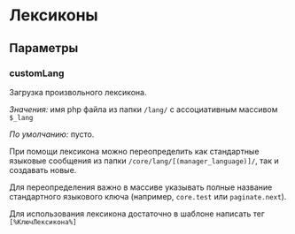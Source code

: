 # Лексиконы

## Параметры

### customLang

Загрузка произвольного лексикона.

_Значения:_ имя php файла из папки `/lang/` с ассоциативным массивом `$_lang`

_По умолчанию:_ пусто.

При помощи лексикона можно переопределить как стандартные языковые сообщения из папки `/core/lang/[(manager_language)]/`, так и создавать новые.

Для переопределения важно в массиве указывать полные название стандартного языкового ключа (например, `core.test` или `paginate.next`).

Для использования лексикона достаточно в шаблоне написать тег `[%КлючЛексикона%]`
